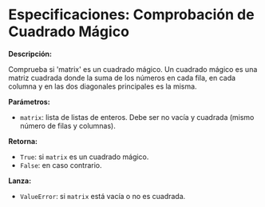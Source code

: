 # Especificaciones: Comprobación de Cuadrado Mágico

**Descripción:**

Comprueba si 'matrix' es un cuadrado mágico. Un cuadrado mágico es una matriz cuadrada donde la suma de los números en cada fila, en cada columna y en las dos diagonales principales es la misma.

**Parámetros:**

* `matrix`: lista de listas de enteros. Debe ser no vacía y cuadrada (mismo número de filas y columnas).

**Retorna:**

* `True`: si `matrix` es un cuadrado mágico.
* `False`: en caso contrario.

**Lanza:**

* `ValueError`: si `matrix` está vacía o no es cuadrada.